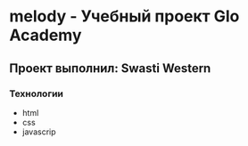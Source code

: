 # melody - Учебный проект Glo Academy
## Проект выполнил: Swasti Western

### Технологии
- html
- css
- javascrip
